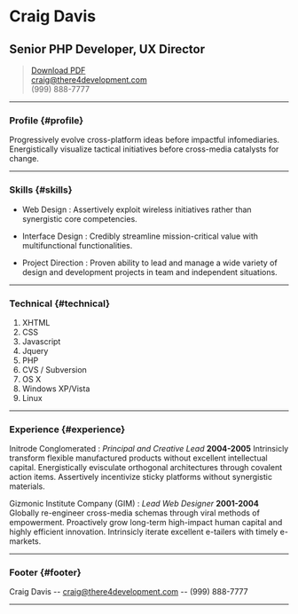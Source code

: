 # Craig Davis
## Senior PHP Developer, UX Director

> [Download PDF](resume.pdf)  
> [craig@there4development.com](craig@there4development.com)  
> (999) 888-7777

------

### Profile {#profile}

Progressively evolve cross-platform ideas before impactful infomediaries. Energistically visualize tactical initiatives before cross-media catalysts for change.

------

### Skills {#skills}

* Web Design
  : Assertively exploit wireless initiatives rather than synergistic core competencies.

* Interface Design
  : Credibly streamline mission-critical value with multifunctional functionalities.

* Project Direction
  : Proven ability to lead and manage a wide variety of design and development projects in team and independent situations.

-------

### Technical {#technical}

1. XHTML
2. CSS
3. Javascript
4. Jquery
5. PHP
6. CVS / Subversion
7. OS X
8. Windows XP/Vista
9. Linux

------

### Experience {#experience}

Initrode Conglomerated
: *Principal and Creative Lead*
  __2004-2005__
  Intrinsicly transform flexible manufactured products without excellent intellectual capital. Energistically evisculate orthogonal architectures through covalent action items. Assertively incentivize sticky platforms without synergistic materials.

Gizmonic Institute Company (GIM)
: *Lead Web Designer*
  __2001-2004__
  Globally re-engineer cross-media schemas through viral methods of empowerment. Proactively grow long-term high-impact human capital and highly efficient innovation. Intrinsicly iterate excellent e-tailers with timely e-markets.

------

### Footer {#footer}

Craig Davis -- [craig@there4development.com](craig@there4development.com) -- (999) 888-7777

------